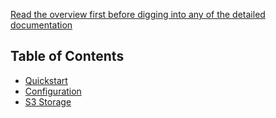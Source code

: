 
[Read the overview first before digging into any of the detailed documentation](../README.md)

## Table of Contents

* [Quickstart](quickstart.md)
* [Configuration](configuration.md)
* [S3 Storage](S3.md)